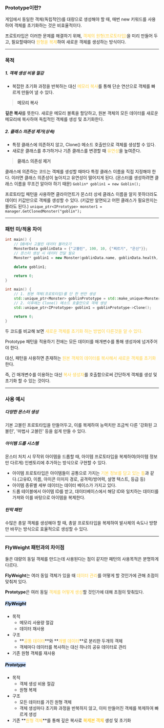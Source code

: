 ### Prototype이란?
게임에서 동일한 객체(독립적인)를 대량으로 생성해야 할 때, 매번 new 키워드를 사용하여 객체를 초기화하는 것은 비효율적이다.

프로토타입은 이러한 문제를 해결하기 위해, <span style="color:rgb(255, 207, 61)">객체의 원형(프로토타입)</span>을 미리 만들어 두고, 필요할때마다 <span style="color:rgb(255, 207, 61)">원형을 복제</span>하여 새로운 객체를 생성하는 방식이다.

---

### 목적
##### 1. 객체 생성 비용 절감
- 복잡한 초기화 과정을 반복하는 대신 <span style="color:rgb(255, 207, 61)">메모리 복사</span>를 통해 단순 연산으로 객체를 빠르게 만들어 낼 수 있다.

> **메모리 복사**

**깊은 복사**를 뜻한다. 새로운 메모리 블록을 할당하고, 원본 객체의 모든 데이터를 새로운 메모리에 복사하여 독립적인 객체를 생성 및 초기화한다.

##### 2. 클래스 의존성 제거(상속)
- 특정 클래스에 의존하지 않고, Clone() 메소드 호출만으로 객체를 생성할 수 있다.
- 새로운 클래스를 추가하거나 기존 클래스를 변경할 때 <span style="color:rgb(255, 207, 61)">유연성</span>을 높여준다.

>**클래스 의존성 제거**

클래스에 의존하는 코드는 객체를 생성할 때마다 특정 클래스 이름을 직접 지정해야 한다. 이러면 클래스 의존성이 높아지고 유연성이 떨어지게 된다. (몬스터를 생성하려면 클래스 이름을 무조건 알아야 하기 때문)
`Goblin* goblin1 = new Goblin();`

프로토타입 패턴을 사용하면 클라이언트가 몬스터 상세 클래스 이름을 알지 못하더라도 데이터 키값만으로 객체를 생성할 수 있다. (키값만 알면되고 어떤 클래스가 필요한지는 몰라도 된다.)
`unique_ptr<IPrototype> monster1 = manager.GetClonedMonster("goblin");`

---

### 패턴 미/적용 차이
```cpp title:Prototype적용x hl:5
int main() {   
	// DB에서 고블린 데이터 불러오기 
	MonsterData goblinData = {"고블린", 100, 10, {"찌르기", "은신"}}; 
	// 몬스터 생성 시 데이터 전달 필요
	Monster* goblin1 = new Monster(goblinData.name, goblinData.health, goblinData.attack, goblinData.skills); 
	
	delete goblin1;
	
	return 0; 
}
```

```cpp title:Prototype적용o hl:5
int main() {   
	// 1. 원본 객체(프로토타입)를 단 한 번만 생성 
	std::unique_ptr<Monster> goblinPrototype = std::make_unique<Monster>("고블린", 100, 10, std::vector<std::string>{"찌르기", "은신"}); 
	// 2. 이후에는 Clone() 메소드 호출만으로 객체 생성
	std::unique_ptr<IPrototype> goblin1 = goblinPrototype->Clone();
	
	return 0;
}
```

두 코드를 비교해 보면 <span style="color:rgb(255, 207, 61)">새로운 객체를 초기화 하는 방법이 다른것을 알 수 있다.</span>

Prototype 패턴을 적용하기 전에는 모든 데이터를 매개변수를 통해 생성자에 넘겨주어야 한다. 

대신, 패턴을 사용하면 존재하는 <span style="color:rgb(255, 207, 61)">원본 객체의 데이터를 복사해서 새로운 객체를 초기화</span>한다. 

즉, 긴 매개변수를 이용하는 대신 <span style="color:rgb(255, 207, 61)">복사 생성자</span>를 호출함으로써 간단하게 객체를 생성 및 초기화 할 수 있는 것이다.

---

### 사용 예시
##### 다양한 몬스터 생성
기본 고블린 프로토타입을 만들어두고, 이를 복제하여 능력치만 조금씩 다른 '강화된 고블린', '마법사 고블린' 등을 쉽게 만들 수 있다.

##### 아이템 드롭 시스템
몬스터 처치 시 무작위 아이템을 드롭할 때, 아이템 프로토타입을 복제하여(아이템 정보만 다르게) 인벤토리에 추가하는 방식으로 구현할 수 있다.
- 아이템 프로토타입은 아이템들이 공통으로 가지는 <span style="color:rgb(255, 207, 61)">기본 정보를 담고 있는 틀</span>과 같다.(고유ID, 이름, 아이콘 이미지 경로, 공격력/방어력, 설명 텍스트, 등급 등)
- 아이템 종류별 세부 데이터는 데이터 베이스가 가지고 있다.
- 드롭 테이블에서 아이템 ID를 받고, 데이터베이스에서 해당 ID와 일치하는 데이터를 가져와 이를 바탕으로 아이템을 복제한다.

##### 탄막 패턴
수많은 총알 객체를 생성해야 할 때, 총알 프로토타입을 복제하여 발사체의 속도나 방향만 바꾸는 방식으로 효율적으로 생성할 수 있다.

---

### FlyWeight 패턴과의 차이점
둘은 대량의 동일 객체를 만드는데 사용된다는 점이 같지만 패턴의 사용목적은 분명하게 다르다.

**FlyWeight**는 여러 동일 객체가 있을 때 <span style="color:rgb(255, 207, 61)">데이터 관리</span>를 어떻게 할 것인가에 관해 초점이 맞춰져 있다.

**Prototype**은 여러 동일 <span style="color:rgb(255, 207, 61)">객체를 어떻게 생성</span>할 것인가에 대해 초점이 맞춰있다.

##### <mark style="background: #ADCCFFA6;">FlyWeight</mark>
- 목적
	- 메모리 사용량 절감
	- 데이터 재사용
- 구조
	- **<span style="color:rgb(255, 207, 61)">공통 데이터</span>**와 **<span style="color:rgb(255, 207, 61)">개별 데이터</span>**로 분리한 두개의 객체
	- 객체마다 데이터를 복사하는 대신 하나의 공유 데이터로 관리
- 기존 원형 객체를 재사용

##### <mark style="background: #ADCCFFA6;">Prototype</mark>
- 목적
	- 객체 생성 비용 절감
	- 원형 복제
- 구조
	- 모든 데이터를 가진 원형 객체
	- 객체 생성마다 초기화 과정을 반복하지 않고, 이미 만들어진 객체를 복제하여 빠르게 생성
- 기존 **<span style="color:rgb(255, 207, 61)">원형 객체</span>**를 통해 깊은 복사로 **<span style="color:rgb(255, 207, 61)">복제본 객체</span>** 생성 및 초기화

